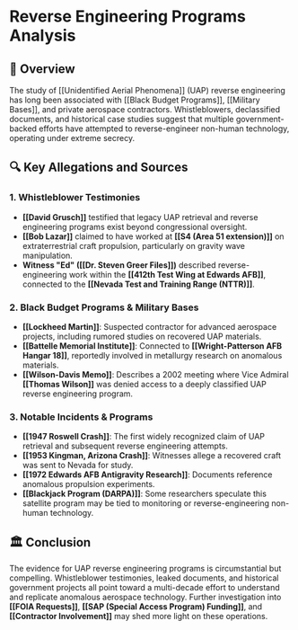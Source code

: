 # Reverse Engineering Programs Analysis  

## 📌 Overview  
The study of [[Unidentified Aerial Phenomena]] (UAP) reverse engineering has long been associated with [[Black Budget Programs]], [[Military Bases]], and private aerospace contractors. Whistleblowers, declassified documents, and historical case studies suggest that multiple government-backed efforts have attempted to reverse-engineer non-human technology, operating under extreme secrecy.  

## 🔍 Key Allegations and Sources  

### **1. Whistleblower Testimonies**  
- **[[David Grusch]]** testified that legacy UAP retrieval and reverse engineering programs exist beyond congressional oversight.  
- **[[Bob Lazar]]** claimed to have worked at **[[S4 (Area 51 extension)]]** on extraterrestrial craft propulsion, particularly on gravity wave manipulation.  
- **Witness "Ed" ([[Dr. Steven Greer Files]])** described reverse-engineering work within the **[[412th Test Wing at Edwards AFB]]**, connected to the **[[Nevada Test and Training Range (NTTR)]]**.  

### **2. Black Budget Programs & Military Bases**  
- **[[Lockheed Martin]]**: Suspected contractor for advanced aerospace projects, including rumored studies on recovered UAP materials.  
- **[[Battelle Memorial Institute]]**: Connected to **[[Wright-Patterson AFB Hangar 18]]**, reportedly involved in metallurgy research on anomalous materials.  
- **[[Wilson-Davis Memo]]**: Describes a 2002 meeting where Vice Admiral **[[Thomas Wilson]]** was denied access to a deeply classified UAP reverse engineering program.  

### **3. Notable Incidents & Programs**  
- **[[1947 Roswell Crash]]**: The first widely recognized claim of UAP retrieval and subsequent reverse engineering attempts.  
- **[[1953 Kingman, Arizona Crash]]**: Witnesses allege a recovered craft was sent to Nevada for study.  
- **[[1972 Edwards AFB Antigravity Research]]**: Documents reference anomalous propulsion experiments.  
- **[[Blackjack Program (DARPA)]]**: Some researchers speculate this satellite program may be tied to monitoring or reverse-engineering non-human technology.  

## 🏛️ Conclusion  
The evidence for UAP reverse engineering programs is circumstantial but compelling. Whistleblower testimonies, leaked documents, and historical government projects all point toward a multi-decade effort to understand and replicate anomalous aerospace technology. Further investigation into **[[FOIA Requests]]**, **[[SAP (Special Access Program) Funding]]**, and **[[Contractor Involvement]]** may shed more light on these operations.  
